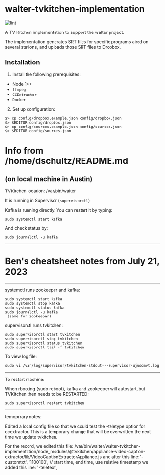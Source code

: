 # walter-tvkitchen-implementation
![lint](https://github.com/art-o-matic/walter-tvkitchen-implementation/actions/workflows/lint.yml/badge.svg)

A TV Kitchen implementation to support the walter project.

The implementation generates SRT files for specific programs aired on several stations, and uploads those SRT files to Dropbox.

## Installation

1. Install the following prerequisites:

- Node 14+
- `ffmpeg`
- `CCExtractor`
- `Docker`

2. Set up configuration:

```
$> cp config/dropbox.example.json config/dropbox.json
$> $EDITOR config/dropbox.json
$> cp config/sources.example.json config/sources.json
$> $EDITOR config/sources.json
```

# Info from /home/dschultz/README.md
## (on local machine in Austin)
TVKitchen location: /var/bin/walter

It is running in Supervisor (`supervisorctl`)

Kafka is running directly. You can restart it by typing:

	sudo systemctl start kafka

And check status by:

	sudo journalctl -u kafka

--------------------------------------------------
# Ben's cheatsheet notes from July 21, 2023
--------------------------------------------------

systemctl runs zookeeper and kafka:

	sudo systemctl start kafka
	sudo systemctl stop kafka
 	sudo systemctl status kafka
 	sudo journalctl -u kafka
 	 (same for zookeeper)

supervisorctl runs tvkitchen:

	sudo supervisorctl start tvkitchen
	sudo supervisorctl stop tvkitchen
	sudo supervisorctl status tvkitchen
	sudo supervisorctl tail -f tvkitchen

To view log file: 

	sudo vi /var/log/supervisor/tvkitchen-stdout---supervisor-ujwsomvt.log

----------------

To restart machine: 

When rbooting (sudo reboot), kafka and zookeeper will autostart, but TVKitchen then needs to be RESTARTED:

	sudo supervisorctl restart tvkitchen

----------------

temoprrary notes:

Edited a local config file so that we could test the -teletype option for ccextractor. This is a temporary change that will be overwritten the next time we update tvkitchen. 

For the record, we edited this file:
	/var/bin/walter/walter-tvkitchen-implementation/node_modules/@tvkitchen/appliance-video-caption-extractor/lib/VideoCaptionExtractorAppliance.js
and after this line:
    '-customtxt', '1100100', // start time, end time, use relative timestamp
we added this line:
    '-teletext',


